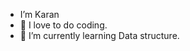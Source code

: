 -  I’m Karan
- 👀 I love to do coding.
- 🌱 I’m currently learning Data structure.


<!---
Karan1001/Karan1001 is a ✨ special ✨ repository because its `README.md` (this file) appears on your GitHub profile.
You can click the Preview link to take a look at your changes.
--->
